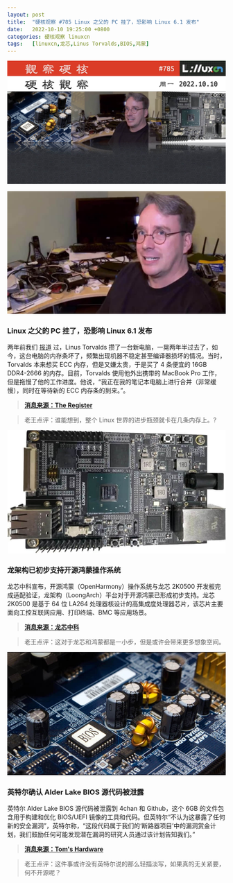 ```yaml
---
layout: post
title:	"硬核观察 #785 Linux 之父的 PC 挂了，恐影响 Linux 6.1 发布"
date:	2022-10-10 19:25:00 +0800 
categories:	硬核观察 linuxcn 
tags:	[linuxcn,龙芯,Linus Torvalds,BIOS,鸿蒙]
---
```



![](/Asserts/Images/album/202210/10/192437pj779nu1h37v7h8j.jpg)


![](/Asserts/Images/album/202210/10/192444lides9pn2lnpw9ui.jpg)


### Linux 之父的 PC 挂了，恐影响 Linux 6.1 发布


两年前我们 [报道](/article-12261-1.html) 过，Linus Torvalds 攒了一台新电脑，一晃两年半过去了，如今，这台电脑的内存条坏了，频繁出现机器不稳定甚至编译器损坏的情况。当时，Torvalds 本来想买 ECC 内存，但是又嫌太贵，于是买了 4 条便宜的 16GB DDR4-2666 的内存。目前，Torvalds 使用他外出携带的 MacBook Pro 工作，但是拖慢了他的工作进度。他说，“我正在我的笔记本电脑上进行合并（非常缓慢），同时在等待新的 ECC 内存条的到来。”。



> 
> **[消息来源：The Register](https://www.theregister.com/2022/10/10/linus_torvalds_ecc_memory_fail/)**
> 
> 
> 



> 
> 老王点评：谁能想到，整个 Linux 世界的进步瓶颈就卡在几条内存上。?
> 
> 
> 


![](/Asserts/Images/album/202210/10/192454issltfflfc8hfps4.jpg)


### 龙架构已初步支持开源鸿蒙操作系统


龙芯中科宣布，开源鸿蒙（OpenHarmony）操作系统与龙芯 2K0500 开发板完成适配验证，龙架构（LoongArch）平台对于开源鸿蒙已形成初步支持。龙芯 2K0500 是基于 64 位 LA264 处理器核设计的高集成度处理器芯片，该芯片主要面向工控互联网应用、打印终端、BMC 等应用场景。



> 
> **[消息来源：龙芯中科](https://mp.weixin.qq.com/s/VVqItr7wWf6SZLydtKI4Ag)**
> 
> 
> 



> 
> 老王点评：这对于龙芯和鸿蒙都是一小步，但是或许会带来更多想象空间。
> 
> 
> 


![](/Asserts/Images/album/202210/10/192507knuhyddddddnlmdk.jpg)


### 英特尔确认 Alder Lake BIOS 源代码被泄露


英特尔 Alder Lake BIOS 源代码被泄露到 4chan 和 Github，这个 6GB 的文件包含用于构建和优化 BIOS/UEFI 镜像的工具和代码。但英特尔“不认为这暴露了任何新的安全漏洞”，英特尔称，“这段代码属于我们的‘断路器项目’中的漏洞赏金计划，我们鼓励任何可能发现潜在漏洞的研究人员通过该计划告知我们。”



> 
> **[消息来源：Tom's Hardware](https://www.tomshardware.com/news/intel-confirms-6gb-alder-lake-bios-source-code-leak-new-details-emerge)**
> 
> 
> 



> 
> 老王点评：这件事或许没有英特尔说的那么轻描淡写，如果真的无关紧要，何不开源呢？
> 
> 
>
